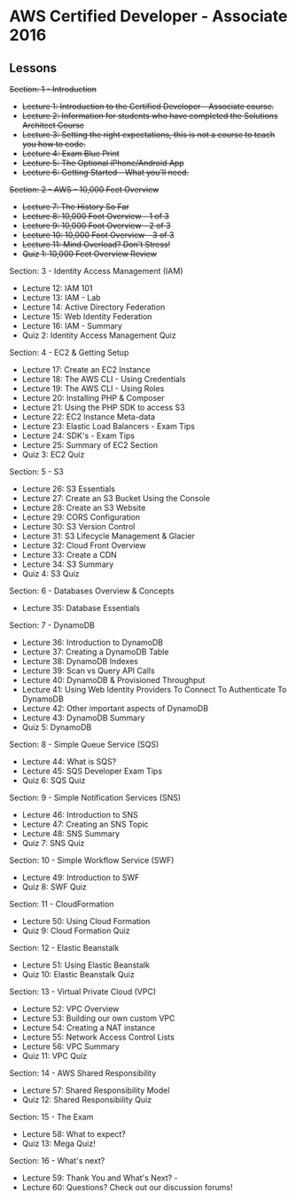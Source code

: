 # AWS Certified Developer - Associate 2016
## Lessons
~~Section: 1 - Introduction~~
- ~~Lecture 1: Introduction to the Certified Developer - Associate course.~~
- ~~Lecture 2: Information for students who have completed the Solutions Architect Course~~
- ~~Lecture 3: Setting the right expectations, this is not a course to teach you how to code.~~
- ~~Lecture 4: Exam Blue Print~~
- ~~Lecture 5: The Optional iPhone/Android App~~
- ~~Lecture 6: Getting Started - What you'll need.~~

~~Section: 2 - AWS - 10,000 Feet Overview~~
- ~~Lecture 7: The History So Far~~
- ~~Lecture 8: 10,000 Foot Overview - 1 of 3~~
- ~~Lecture 9: 10,000 Foot Overview - 2 of 3~~
- ~~Lecture 10: 10,000 Foot Overview - 3 of 3~~
- ~~Lecture 11: Mind Overload? Don't Stress!~~
- ~~Quiz 1: 10,000 Feet Overview Review~~

Section: 3 - Identity Access Management (IAM)
- Lecture 12: IAM 101
- Lecture 13: IAM - Lab
- Lecture 14: Active Directory Federation
- Lecture 15: Web Identity Federation
- Lecture 16: IAM - Summary
- Quiz 2: Identity Access Management Quiz

Section: 4 - EC2 & Getting Setup
- Lecture 17: Create an EC2 Instance
- Lecture 18: The AWS CLI - Using Credentials
- Lecture 19: The AWS CLI - Using Roles
- Lecture 20: Installing PHP & Composer
- Lecture 21: Using the PHP SDK to access S3
- Lecture 22: EC2 Instance Meta-data
- Lecture 23: Elastic Load Balancers - Exam Tips
- Lecture 24: SDK's - Exam Tips
- Lecture 25: Summary of EC2 Section
- Quiz 3: EC2 Quiz

Section: 5 - S3
- Lecture 26: S3 Essentials
- Lecture 27: Create an S3 Bucket Using the Console
- Lecture 28: Create an S3 Website
- Lecture 29: CORS Configuration
- Lecture 30: S3 Version Control
- Lecture 31: S3 Lifecycle Management & Glacier
- Lecture 32: Cloud Front Overview
- Lecture 33: Create a CDN
- Lecture 34: S3 Summary
- Quiz 4: S3 Quiz

Section: 6 - Databases Overview & Concepts
- Lecture 35: Database Essentials

Section: 7 - DynamoDB
- Lecture 36: Introduction to DynamoDB
- Lecture 37: Creating a DynamoDB Table
- Lecture 38: DynamoDB Indexes
- Lecture 39: Scan vs Query API Calls
- Lecture 40: DynamoDB & Provisioned Throughput
- Lecture 41: Using Web Identity Providers To Connect To Authenticate To DynamoDB
- Lecture 42: Other important aspects of DynamoDB
- Lecture 43: DynamoDB Summary
- Quiz 5: DynamoDB

Section: 8 - Simple Queue Service (SQS)
- Lecture 44: What is SQS?
- Lecture 45: SQS Developer Exam Tips
- Quiz 6: SQS Quiz

Section: 9 - Simple Notification Services (SNS)
- Lecture 46: Introduction to SNS
- Lecture 47: Creating an SNS Topic
- Lecture 48: SNS Summary
- Quiz 7: SNS Quiz

Section: 10 - Simple Workflow Service (SWF)
- Lecture 49: Introduction to SWF
- Quiz 8: SWF Quiz

Section: 11 - CloudFormation
- Lecture 50: Using Cloud Formation
- Quiz 9: Cloud Formation Quiz

Section: 12 - Elastic Beanstalk
- Lecture 51: Using Elastic Beanstalk
- Quiz 10: Elastic Beanstalk Quiz

Section: 13 - Virtual Private Cloud (VPC)
- Lecture 52: VPC Overview
- Lecture 53: Building our own custom VPC
- Lecture 54: Creating a NAT instance
- Lecture 55: Network Access Control Lists
- Lecture 56: VPC Summary
- Quiz 11: VPC Quiz

Section: 14 - AWS Shared Responsibility
- Lecture 57: Shared Responsibility Model
- Quiz 12: Shared Responsibility Quiz

Section: 15 - The Exam
- Lecture 58: What to expect?
- Quiz 13: Mega Quiz!

Section: 16 - What's next?
- Lecture 59: Thank You and What's Next? -
- Lecture 60: Questions? Check out our discussion forums!
